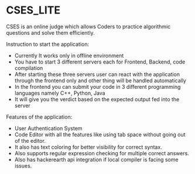 # CSES_LITE
CSES is an online judge which allows Coders to practice algorithmic questions and solve them efficiently.

Instruction to start the application:
* Currently It works only in offline environment
* You have to start 3 different servers each for Frontend, Backend, code compilation
* After starting these three servers user can react with the application through the frontend only and other thing will be handled automatically
* In the frontend you can submit your code in 3 different programming languages namely C++, Python, Java
* It will give you the verdict based on the expected output fed into the server

Features of the application:
* User Authentication System
* Code Editor with all the features like using tab space without going out of the editor.
* It also has text coloring for better visibility for correct syntax.
* Also supports regular expression checking for multiple correct answers.
* Also has hackerearth api integration if local compiler is facing some issues.
